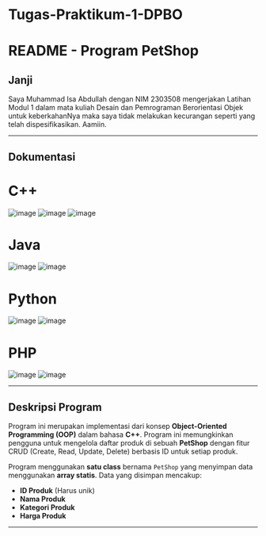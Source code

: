 # Tugas-Praktikum-1-DPBO

# README - Program PetShop

## Janji
Saya Muhammad Isa Abdullah dengan NIM 2303508 mengerjakan Latihan Modul 1 dalam mata kuliah Desain dan Pemrograman Berorientasi Objek untuk keberkahanNya maka saya tidak melakukan kecurangan seperti yang telah dispesifikasikan. Aamiin.

---

## Dokumentasi
# C++
![image](https://github.com/user-attachments/assets/4d0a5072-b39a-493f-9ba9-6605d28b8b3f)
![image](https://github.com/user-attachments/assets/82634e0b-c35e-4e49-99bb-d774a560afd2)
![image](https://github.com/user-attachments/assets/6582ddc2-1b3c-47ff-8ce1-0ff8015cd0b2)

# Java
![image](https://github.com/user-attachments/assets/a02bca04-6388-42c6-9a01-27237a0bbc67)
![image](https://github.com/user-attachments/assets/22389c9d-9212-49bf-897f-ad99e40672e1)

# Python
![image](https://github.com/user-attachments/assets/2f8c84ba-9753-4338-aeb5-205c5e9fce15)
![image](https://github.com/user-attachments/assets/6e34b5dc-7f80-471b-b763-2876d0f11157)

# PHP
![image](https://github.com/user-attachments/assets/7c4deb84-629d-4b33-bc33-6abd20ed95dd)
![image](https://github.com/user-attachments/assets/bf63175f-e4a2-46af-b311-ec58f6d8c3d1)



---

## Deskripsi Program
Program ini merupakan implementasi dari konsep **Object-Oriented Programming (OOP)** dalam bahasa **C++**. Program ini memungkinkan pengguna untuk mengelola daftar produk di sebuah **PetShop** dengan fitur CRUD (Create, Read, Update, Delete) berbasis ID untuk setiap produk.

Program menggunakan **satu class** bernama `PetShop` yang menyimpan data menggunakan **array statis**. Data yang disimpan mencakup:
- **ID Produk** (Harus unik)
- **Nama Produk**
- **Kategori Produk**
- **Harga Produk**

---

